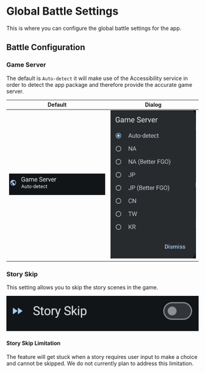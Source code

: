 # Global Battle Settings

This is where you can configure the global battle settings for the app.

## Battle Configuration

### Game Server

The default is `Auto-detect` it will make use of the Accessibility service in order to detect the app package and therefore provide the accurate game server.

| Default | Dialog |
| --- | --- |
| ![Game Server](../assets/app/game-server.png) | ![Game Server Dialog](../assets/app/game-server-dialog.png) |

### Story Skip

This setting allows you to skip the story scenes in the game.

![Story Skip](../assets/app/story-skip.png)

#### Story Skip Limitation

The feature will get stuck when a story requires user input to make a choice and cannot be skipped. We do not currently plan to address this limitation.
